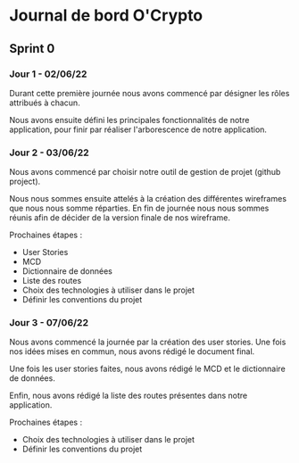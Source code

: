 # Journal de bord O'Crypto

## Sprint 0

### Jour 1 - 02/06/22
Durant cette première journée nous avons commencé par désigner les rôles attribués à chacun.

Nous avons ensuite défini les principales fonctionnalités de notre application, pour finir par réaliser l'arborescence de notre application.

### Jour 2 - 03/06/22
Nous avons commencé par choisir notre outil de gestion de projet (github project).

Nous nous sommes ensuite attelés à la création des différentes wireframes que nous nous somme réparties.
En fin de journée nous nous sommes réunis afin de décider de la version finale de nos wireframe.

Prochaines étapes : 
* User Stories
* MCD
* Dictionnaire de données
* Liste des routes
* Choix des technologies à utiliser dans le projet
* Définir les conventions du projet

### Jour 3 - 07/06/22
Nous avons commencé la journée par la création des user stories. Une fois nos idées mises en commun, nous avons rédigé le document final.

Une fois les user stories faites, nous avons rédigé le MCD et le dictionnaire de données.

Enfin, nous avons rédigé la liste des routes présentes dans notre application.

Prochaines étapes :
* Choix des technologies à utiliser dans le projet
* Définir les conventions du projet
